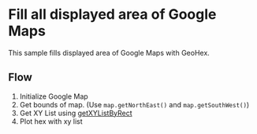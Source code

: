 # Fill all displayed area of Google Maps

This sample fills displayed area of Google Maps with GeoHex.

## Flow

1. Initialize Google Map
2. Get bounds of map. (Use `map.getNorthEast()` and `map.getSouthWest()`)
3. Get XY List using [getXYListByRect](http://geohex.net/src/script/getXYListByRect.js) 
4. Plot hex with xy list
